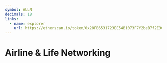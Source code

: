 ```yaml
---
symbol: ALLN
decimals: 18
links:
  - name: explorer
    url: https://etherscan.io/token/0x28FB6531723EE54B1073F7f2beB7f2E3C74503Bc
---
```


# Airline & Life Networking
